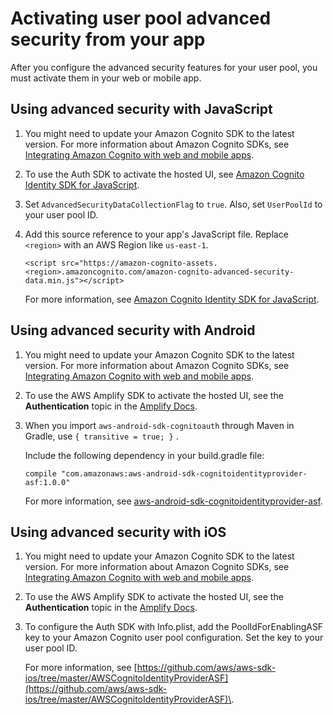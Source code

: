 # Activating user pool advanced security from your app<a name="user-pool-settings-viewing-advanced-security-app"></a>

After you configure the advanced security features for your user pool, you must activate them in your web or mobile app\.

## Using advanced security with JavaScript<a name="user-pool-settings-viewing-advanced-security-app-javascript"></a>

1. You might need to update your Amazon Cognito SDK to the latest version\. For more information about Amazon Cognito SDKs, see [Integrating Amazon Cognito with web and mobile apps](https://docs.aws.amazon.com/cognito/latest/developerguide/user-pool-sdk-links.html)\.

1. To use the Auth SDK to activate the hosted UI, see [Amazon Cognito Identity SDK for JavaScript](https://github.com/aws-amplify/amplify-js/tree/main/packages/amazon-cognito-identity-js)\.

1. Set `AdvancedSecurityDataCollectionFlag` to `true`\. Also, set `UserPoolId` to your user pool ID\.

1. Add this source reference to your app's JavaScript file\. Replace `<region>` with an AWS Region like `us-east-1`\.

   ```
   <script src="https://amazon-cognito-assets.<region>.amazoncognito.com/amazon-cognito-advanced-security-data.min.js"></script>
   ```

   For more information, see [Amazon Cognito Identity SDK for JavaScript](https://github.com/aws-amplify/amplify-js/tree/main/packages/amazon-cognito-identity-js)\.

## Using advanced security with Android<a name="user-pool-settings-viewing-advanced-security-app-android"></a>

1. You might need to update your Amazon Cognito SDK to the latest version\. For more information about Amazon Cognito SDKs, see [Integrating Amazon Cognito with web and mobile apps](https://docs.aws.amazon.com/cognito/latest/developerguide/user-pool-sdk-links.html)\.

1. To use the AWS Amplify SDK to activate the hosted UI, see the **Authentication** topic in the [Amplify Docs](https://docs.amplify.aws/sdk/auth/hosted-ui/q/platform/android/)\.

1. When you import `aws-android-sdk-cognitoauth` through Maven in Gradle, use `{ transitive = true; }` \.

   Include the following dependency in your build\.gradle file:

   ```
   compile "com.amazonaws:aws-android-sdk-cognitoidentityprovider-asf:1.0.0"
   ```

   For more information, see [aws\-android\-sdk\-cognitoidentityprovider\-asf](https://github.com/aws-amplify/aws-sdk-android/tree/main/aws-android-sdk-cognitoidentityprovider-asf)\.

## Using advanced security with iOS<a name="user-pool-settings-viewing-advanced-security-app-ios"></a>

1. You might need to update your Amazon Cognito SDK to the latest version\. For more information about Amazon Cognito SDKs, see [Integrating Amazon Cognito with web and mobile apps](https://docs.aws.amazon.com/cognito/latest/developerguide/user-pool-sdk-links.html)\.

1. To use the AWS Amplify SDK to activate the hosted UI, see the **Authentication** topic in the [Amplify Docs](https://docs.amplify.aws/sdk/auth/hosted-ui/q/platform/ios/)\.

1. To configure the Auth SDK with Info\.plist, add the PoolIdForEnablingASF key to your Amazon Cognito user pool configuration\. Set the key to your user pool ID\.

   For more information, see [https://github.com/aws/aws-sdk-ios/tree/master/AWSCognitoIdentityProviderASF](https://github.com/aws/aws-sdk-ios/tree/master/AWSCognitoIdentityProviderASF)\.